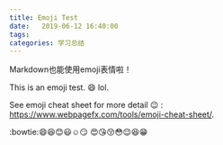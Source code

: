 ```yaml
---
title: Emoji Test
date:   2019-06-12 16:40:00
tags:
categories: 学习总结
---
```


Markdown也能使用emoji表情啦！  

This is an emoji test. :smile: lol.

See emoji cheat sheet for more detail :wink: : <https://www.webpagefx.com/tools/emoji-cheat-sheet/>.

:bowtie::smile::laughing::blush::smiley::relaxed::smirk:
:heart_eyes::kissing_heart::kissing_closed_eyes::flushed::relieved::satisfied::grin:
